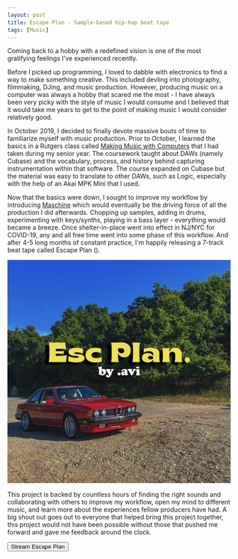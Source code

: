 ```yaml
---
layout: post
title: Escape Plan - Sample-based hip-hop beat tape
tags: [Music]
---
```


Coming back to a hobby with a redefined vision is one of the most gratifying feelings I've experienced recently. 

Before I picked up programming, I loved to dabble with electronics to find a way to make something creative. This included devling into photography, filmmaking, DJing, and music production. However, producing music on a computer was always a hobby that scared me the most - I have always been very picky with the style of music I would consume and I believed that it would take me years to get to the point of making music I would consider relatively good. 

In October 2019, I decided to finally devote massive bouts of time to familiarize myself with music production. Prior to October, I learned the basics in a Rutgers class called [Making Music with Computers](https://www.masongross.rutgers.edu/07700135-making-music-with-computers-introduction-to-digital-audio-online/) that I had taken during my senior year. The coursework taught about DAWs (namely Cubase) and the vocabulary, process, and history behind capturing instrumentation within that software. The course expanded on Cubase but the material was easy to translate to other DAWs, such as Logic, especially with the help of an Akai MPK Mini that I used. 

Now that the basics were down, I sought to improve my workflow by introducing [Maschine](https://www.native-instruments.com/en/products/maschine/production-systems/maschine/) which would eventually be the driving force of all the production I did afterwards. Chopping up samples, adding in drums, experimenting with keys/synths, playing in a bass layer - everything would became a breeze. Once shelter-in-place went into effect in NJ/NYC for COVID-19, any and all free time went into some phase of this workflow. And after 4-5 long months of constant practice, I'm happily releasing a 7-track beat tape called Escape Plan ().

![](/images/posts/escplan/album.png)

This project is backed by countless hours of finding the right sounds and collaborating with others to improve my workflow, open my mind to different music, and learn more about the experiences fellow producers have had. A big shout out goes out to everyone that helped bring this project together, this project would not have been possible without those that pushed me forward and gave me feedback around the clock. 

<a href="https://distrokid.com/hyperfollow/avi16/escape-plan"><button class='c-btn c-btn--full'>Stream Escape Plan</button></a>
